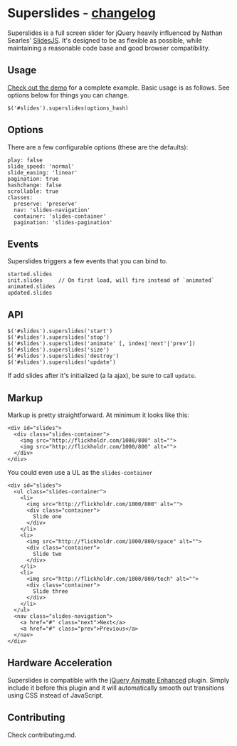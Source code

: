 # Superslides - [changelog](https://github.com/nicinabox/superslides/blob/master/changelog.md)

Superslides is a full screen slider for jQuery heavily influenced by Nathan Searles' [SlidesJS](https://github.com/nathansearles/slides/). It's designed to be as flexible as possible, while maintaining a reasonable code base and good browser compatibility.

## Usage
[Check out the demo](http://nicinabox.github.com/superslides/) for a complete example. Basic usage is as follows. See options below for things you can change.

    $('#slides').superslides(options_hash)

## Options

There are a few configurable options (these are the defaults):

    play: false
    slide_speed: 'normal'
    slide_easing: 'linear'
    pagination: true
    hashchange: false
    scrollable: true
    classes:
      preserve: 'preserve'
      nav: 'slides-navigation'
      container: 'slides-container'
      pagination: 'slides-pagination'

## Events

Superslides triggers a few events that you can bind to.

    started.slides
    init.slides     // On first load, will fire instead of `animated`
    animated.slides
    updated.slides

## API

    $('#slides').superslides('start')
    $('#slides').superslides('stop')
    $('#slides').superslides('animate' [, index|'next'|'prev'])
    $('#slides').superslides('size')
    $('#slides').superslides('destroy')
    $('#slides').superslides('update')

If add slides after it's initialized (a la ajax), be sure to call `update`.

## Markup

Markup is pretty straightforward. At minimum it looks like this:

    <div id="slides">
      <div class="slides-container">
        <img src="http://flickholdr.com/1000/800" alt="">
        <img src="http://flickholdr.com/1000/800" alt="">
      </div>
    </div>

You could even use a UL as the `slides-container`

    <div id="slides">
      <ul class="slides-container">
        <li>
          <img src="http://flickholdr.com/1000/800" alt="">
          <div class="container">
            Slide one
          </div>
        </li>
        <li>
          <img src="http://flickholdr.com/1000/800/space" alt="">
          <div class="container">
            Slide two
          </div>
        </li>
        <li>
          <img src="http://flickholdr.com/1000/800/tech" alt="">
          <div class="container">
            Slide three
          </div>
        </li>
      </ul>
      <nav class="slides-navigation">
        <a href="#" class="next">Next</a>
        <a href="#" class="prev">Previous</a>
      </nav>
    </div>

## Hardware Acceleration

Superslides is compatible with the [jQuery Animate Enhanced](http://playground.benbarnett.net/jquery-animate-enhanced/) plugin. Simply include it before this plugin and it will automatically smooth out transitions using CSS instead of JavaScript.

## Contributing

Check contributing.md.